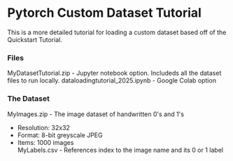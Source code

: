 # Pytorch Custom Dataset Tutorial
This is a more detailed tutorial for loading a custom dataset based off of the Quickstart Tutorial.

### Files
MyDatasetTutorial.zip - Jupyter notebook option. Includeds all the dataset files to run locally.
dataloadingtutorial_2025.ipynb - Google Colab option

### The Dataset
MyImages.zip - The image dataset of handwritten 0's and 1's<br>
- Resolution: 32x32<br>
- Format: 8-bit greyscale JPEG<br>
- Items: 1000 images<br>
MyLabels.csv - References index to the image name and its 0 or 1 label
